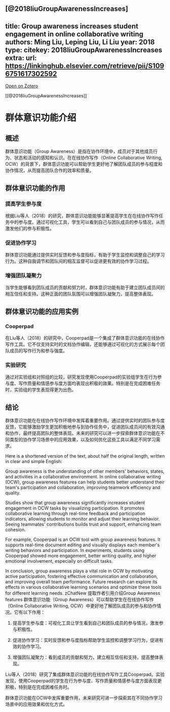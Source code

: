 [@2018liuGroupAwarenessIncreases]
---
title: Group awareness increases student engagement in online collaborative writing
authors: Ming Liu, Leping Liu, Li Liu
year: 2018
type: 
citekey: 2018liuGroupAwarenessIncreases
extra: 
url: https://linkinghub.elsevier.com/retrieve/pii/S1096751617302592
---
[Open on Zotero](zotero://select/items/@2018liuGroupAwarenessIncreases)


[[@2018liuGroupAwarenessIncreases]]

# 群体意识功能介绍

## 概述

群体意识功能（Group Awareness）是指在协作环境中，成员对于其他成员行为、状态和活动的感知和认识。在在线协作写作（Online Collaborative Writing, OCW）的背景下，群体意识功能可以帮助学生更好地了解团队成员的参与程度和协作情况，从而提高团队合作的效率和质量。

## 群体意识功能的作用

### 提高学生参与度

根据Liu等人（2018）的研究，群体意识功能能够显著提高学生在在线协作写作任务中的参与度。通过可视化工具，学生可以看到自己与团队成员的参与情况，从而激发他们的参与积极性。

### 促进协作学习

群体意识功能通过提供实时反馈和参与度指标，有助于学生监控和调整自己的学习行为。这种自我调节和团队间的相互监督可以促进更有效的协作学习过程。

### 增强团队凝聚力

当学生能够看到团队成员的贡献和努力时，群体意识功能有助于建立团队成员间的相互信任和支持。这种正面的团队氛围可以增强团队凝聚力，提高整体表现。

## 群体意识功能的应用实例

### Cooperpad

在Liu等人（2018）的研究中，Cooperpad是一个集成了群体意识功能的在线协作写作工具。它不仅支持实时的文档协作编辑，还能够通过可视化的方式展示每个团队成员的写作行为和参与强度。

### 实验研究

通过对实验组和对照组的比较，研究发现使用Cooperpad的实验组学生在行为参与度、写作质量和情感参与度方面均表现出积极的效果。特别是在完成困难任务时，实验组的学生表现得更为出色。

## 结论

群体意识功能在在线协作写作环境中发挥着重要作用。通过提供实时的团队参与度反馈，它能够激励学生更加积极地参与到协作任务中，促进团队成员间的有效沟通和协作，最终提高团队的整体表现。未来的研究可以进一步探索群体意识功能在不同类型的协作学习场景中的应用效果，以及如何优化这些工具以满足不同学习需求。








Here is a shortened version of the text, about half the original length, written in clear and simple English:

Group awareness is the understanding of other members' behaviors, states, and activities in a collaborative environment. In online collaborative writing (OCW), group awareness features can help students better understand their team's participation and collaboration, improving teamwork efficiency and quality. 

Studies show that group awareness significantly increases student engagement in OCW tasks by visualizing participation. It promotes collaborative learning through real-time feedback and participation indicators, allowing students to monitor and adjust their learning behavior. Seeing teammates' contributions builds trust and support, enhancing team cohesion.

For example, Cooperpad is an OCW tool with group awareness features. It supports real-time document editing and visually displays each member's writing behaviors and participation. In experiments, students using Cooperpad showed more engagement, better writing quality, and higher emotional involvement, especially on difficult tasks. 

In conclusion, group awareness plays a vital role in OCW by motivating active participation, fostering effective communication and collaboration, and improving overall team performance. Future research can explore its effects in various collaborative learning scenarios and optimize these tools for different learning needs.
zChatNew 提取作者引用介绍Group Awareness features
群体意识功能（Group Awareness）可以帮助学生在在线协作写作（Online Collaborative Writing, OCW）中更好地了解团队成员的参与和协作情况。它有以下作用：

1. 提高学生参与度：可视化工具让学生看到自己和团队成员的参与情况，激发参与积极性。

2. 促进协作学习：实时反馈和参与度指标帮助学生监控和调整学习行为，促进有效的协作学习。

3. 增强团队凝聚力：看到成员的贡献和努力，建立相互信任和支持，提高整体表现。

Liu等人（2018）研究了集成群体意识功能的在线协作写作工具Cooperpad。实验发现，使用Cooperpad的学生在行为参与度、写作质量和情感参与度方面表现更积极，特别是在完成困难任务时。

群体意识功能在OCW中发挥重要作用，未来研究可进一步探索其在不同协作学习场景中的应用效果和优化方式。
